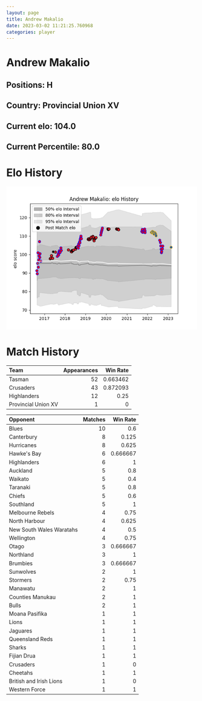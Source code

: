 ```yaml
---  
layout: page  
title: Andrew Makalio  
date: 2023-03-02 11:21:25.760968  
categories: player  
---
```

# Andrew Makalio

## Positions: H

## Country: Provincial Union XV

## Current elo: 104.0

## Current Percentile: 80.0

# Elo History


![elo history](history_AndrewMakalio.png)
# Match History


| Team                |   Appearances |   Win Rate |
|:--------------------|--------------:|-----------:|
| Tasman              |            52 |   0.663462 |
| Crusaders           |            43 |   0.872093 |
| Highlanders         |            12 |   0.25     |
| Provincial Union XV |             1 |   0        |

| Opponent                 |   Matches |   Win Rate |
|:-------------------------|----------:|-----------:|
| Blues                    |        10 |   0.6      |
| Canterbury               |         8 |   0.125    |
| Hurricanes               |         8 |   0.625    |
| Hawke's Bay              |         6 |   0.666667 |
| Highlanders              |         6 |   1        |
| Auckland                 |         5 |   0.8      |
| Waikato                  |         5 |   0.4      |
| Taranaki                 |         5 |   0.8      |
| Chiefs                   |         5 |   0.6      |
| Southland                |         5 |   1        |
| Melbourne Rebels         |         4 |   0.75     |
| North Harbour            |         4 |   0.625    |
| New South Wales Waratahs |         4 |   0.5      |
| Wellington               |         4 |   0.75     |
| Otago                    |         3 |   0.666667 |
| Northland                |         3 |   1        |
| Brumbies                 |         3 |   0.666667 |
| Sunwolves                |         2 |   1        |
| Stormers                 |         2 |   0.75     |
| Manawatu                 |         2 |   1        |
| Counties Manukau         |         2 |   1        |
| Bulls                    |         2 |   1        |
| Moana Pasifika           |         1 |   1        |
| Lions                    |         1 |   1        |
| Jaguares                 |         1 |   1        |
| Queensland Reds          |         1 |   1        |
| Sharks                   |         1 |   1        |
| Fijian Drua              |         1 |   1        |
| Crusaders                |         1 |   0        |
| Cheetahs                 |         1 |   1        |
| British and Irish Lions  |         1 |   0        |
| Western Force            |         1 |   1        |
